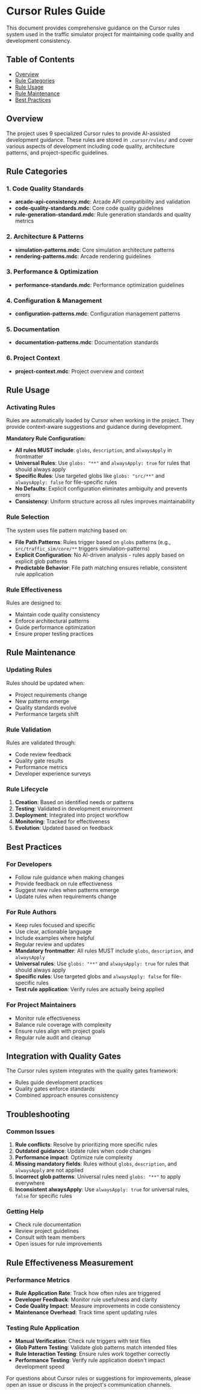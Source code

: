 # Cursor Rules Guide

This document provides comprehensive guidance on the Cursor rules system used in the traffic simulator project for maintaining code quality and development consistency.

## Table of Contents
- [Overview](#overview)
- [Rule Categories](#rule-categories)
- [Rule Usage](#rule-usage)
- [Rule Maintenance](#rule-maintenance)
- [Best Practices](#best-practices)

## Overview

The project uses 9 specialized Cursor rules to provide AI-assisted development guidance. These rules are stored in `.cursor/rules/` and cover various aspects of development including code quality, architecture patterns, and project-specific guidelines.

## Rule Categories

### 1. Code Quality Standards
- **arcade-api-consistency.mdc**: Arcade API compatibility and validation
- **code-quality-standards.mdc**: Core code quality guidelines
- **rule-generation-standard.mdc**: Rule generation standards and quality metrics

### 2. Architecture & Patterns
- **simulation-patterns.mdc**: Core simulation architecture patterns
- **rendering-patterns.mdc**: Arcade rendering guidelines

### 3. Performance & Optimization
- **performance-standards.mdc**: Performance optimization guidelines

### 4. Configuration & Management
- **configuration-patterns.mdc**: Configuration management patterns

### 5. Documentation
- **documentation-patterns.mdc**: Documentation standards

### 6. Project Context
- **project-context.mdc**: Project overview and context

## Rule Usage

### Activating Rules
Rules are automatically loaded by Cursor when working in the project. They provide context-aware suggestions and guidance during development.

**Mandatory Rule Configuration:**
- **All rules MUST include**: `globs`, `description`, and `alwaysApply` in frontmatter
- **Universal Rules**: Use `globs: "**"` and `alwaysApply: true` for rules that should always apply
- **Specific Rules**: Use targeted globs like `globs: "src/**"` and `alwaysApply: false` for file-specific rules
- **No Defaults**: Explicit configuration eliminates ambiguity and prevents errors
- **Consistency**: Uniform structure across all rules improves maintainability

### Rule Selection
The system uses file pattern matching based on:
- **File Path Patterns**: Rules trigger based on `globs` patterns (e.g., `src/traffic_sim/core/**` triggers simulation-patterns)
- **Explicit Configuration**: No AI-driven analysis - rules apply based on explicit glob patterns
- **Predictable Behavior**: File path matching ensures reliable, consistent rule application

### Rule Effectiveness
Rules are designed to:
- Maintain code quality consistency
- Enforce architectural patterns
- Guide performance optimization
- Ensure proper testing practices

## Rule Maintenance

### Updating Rules
Rules should be updated when:
- Project requirements change
- New patterns emerge
- Quality standards evolve
- Performance targets shift

### Rule Validation
Rules are validated through:
- Code review feedback
- Quality gate results
- Performance metrics
- Developer experience surveys

### Rule Lifecycle
1. **Creation**: Based on identified needs or patterns
2. **Testing**: Validated in development environment
3. **Deployment**: Integrated into project workflow
4. **Monitoring**: Tracked for effectiveness
5. **Evolution**: Updated based on feedback

## Best Practices

### For Developers
- Follow rule guidance when making changes
- Provide feedback on rule effectiveness
- Suggest new rules when patterns emerge
- Update rules when requirements change

### For Rule Authors
- Keep rules focused and specific
- Use clear, actionable language
- Include examples where helpful
- Regular review and updates
- **Mandatory frontmatter**: All rules MUST include `globs`, `description`, and `alwaysApply`
- **Universal rules**: Use `globs: "**"` and `alwaysApply: true` for rules that should always apply
- **Specific rules**: Use targeted globs and `alwaysApply: false` for file-specific rules
- **Test rule application**: Verify rules are actually being applied

### For Project Maintainers
- Monitor rule effectiveness
- Balance rule coverage with complexity
- Ensure rules align with project goals
- Regular rule audit and cleanup

## Integration with Quality Gates

The Cursor rules system integrates with the quality gates framework:
- Rules guide development practices
- Quality gates enforce standards
- Combined approach ensures consistency

## Troubleshooting

### Common Issues
1. **Rule conflicts**: Resolve by prioritizing more specific rules
2. **Outdated guidance**: Update rules when code changes
3. **Performance impact**: Optimize rule complexity
4. **Missing mandatory fields**: Rules without `globs`, `description`, and `alwaysApply` are not applied
5. **Incorrect glob patterns**: Universal rules need `globs: "**"` to apply everywhere
6. **Inconsistent alwaysApply**: Use `alwaysApply: true` for universal rules, `false` for specific rules

### Getting Help
- Check rule documentation
- Review project guidelines
- Consult with team members
- Open issues for rule improvements

## Rule Effectiveness Measurement

### Performance Metrics
- **Rule Application Rate**: Track how often rules are triggered
- **Developer Feedback**: Monitor rule usefulness and clarity
- **Code Quality Impact**: Measure improvements in code consistency
- **Maintenance Overhead**: Track time spent updating rules

### Testing Rule Application
- **Manual Verification**: Check rule triggers with test files
- **Glob Pattern Testing**: Validate glob patterns match intended files
- **Rule Interaction Testing**: Ensure rules work together correctly
- **Performance Testing**: Verify rule application doesn't impact development speed

For questions about Cursor rules or suggestions for improvements, please open an issue or discuss in the project's communication channels.
